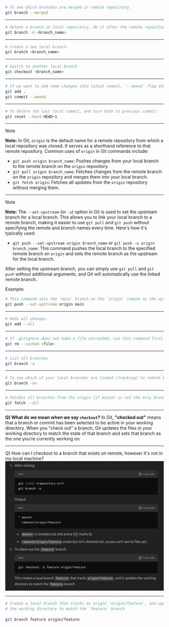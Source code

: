 
```bash
# To see which branches are merged in remote repository.
git branch --merged
``` 
---
```bash
# delete a branch in local repository, do it after the remote repository is merged.
git branch -d <branch_name>
``` 
---
```bash
# Create a new local branch.
git branch <branch_name>
```
 ---
 ```bash
# Switch to another local branch
git checkout <branch_name>
```
---
``` bash
# If we want to add some changes into latest commit, `--amend` flag should be used.
git add .
git commit --amend 
```
---
```bash
# To delete the last local commit, and turn back to previous commit.
git reset --hard HEAD~1
```
---
> [!NOTE]
> **Note:** In Git, `origin` is the default name for a remote repository from which a local repository was cloned. It serves as a shorthand reference to that remote repository. Common uses of `origin` in Git commands include:
> 
> - `git push origin branch_name`: Pushes changes from your local branch to the remote branch on the `origin` repository.
> - `git pull origin branch_name`: Fetches changes from the remote branch on the `origin` repository and merges them into your local branch.
> - `git fetch origin`: Fetches all updates from the `origin` repository without merging them.

---
> [!NOTE]
> **Note:** The `--set-upstream` (or `-u`) option in Git is used to set the upstream branch for a local branch. This allows you to link your local branch to a remote branch, making it easier to use `git pull` and `git push` without specifying the remote and branch names every time. Here's how it's typically used:
> 
> - `git push --set-upstream origin branch_name` or `git push -u origin branch_name`: This command pushes the local branch to the specified remote branch on `origin` and sets the remote branch as the upstream for the local branch.
> 
> After setting the upstream branch, you can simply use `git pull` and `git push` without additional arguments, and Git will automatically use the linked remote branch.
> 
> Example:
> ```bash
> # This command sets the `main` branch on the `origin` remote as the upstream for your local `main` branch.
> git push --set-upstream origin main
> ```

---
```bash
# Adds all changes.
git add --all
```
---
```bash
# If .gitignore does not make a file untracked, use this command first to make the file untracked.
git rm --cached <file>
```
---
```bash
# List all branches
git branch -a
```
---
```bash
# To see which of your local branches are linked (tracking) to remote branches
git branch -vv
```
---
```bash
# Fetches all branches from the origin (if master is not the only branchzzzzz)
git fetch --all
```
---
**Q) What do we mean when we say `checkout`?**
In Git, **"checked out"** means that a branch or commit has been selected to be active in your working directory. When you "check out" a branch, Git updates the files in your working directory to match the state of that branch and sets that branch as the one you're currently working on.

---
Q) How can I checkout to a branch that exists on remote, however it's not in my local machine?
![](attachment/4ec606c05fdd4d4fbfc56491444cb4b6.png)

---
```bash
# Create a local branch that tracks an origin `origin/feature`, and updates
# the working directory to match the `feature` branch

git branch feature origin/feature
```